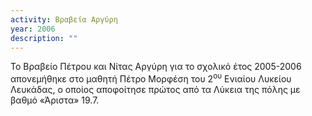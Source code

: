 ```yaml
---
activity: Βραβεία Αργύρη
year: 2006
description: ""
---
```

Το Βραβείο Πέτρου και Νίτας Αργύρη για το σχολικό έτος 2005-2006 απονεμήθηκε στο μαθητή Πέτρο Μορφέση του 2<sup>ου</sup> Ενιαίου Λυκείου Λευκάδας, ο οποίος αποφοίτησε πρώτος από τα Λύκεια της πόλης με βαθμό «Άριστα» 19.7.

